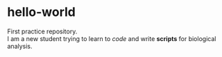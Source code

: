 # hello-world
First practice repository.   
  I am a new student trying to learn to _code_ and write **scripts** for biological analysis.
